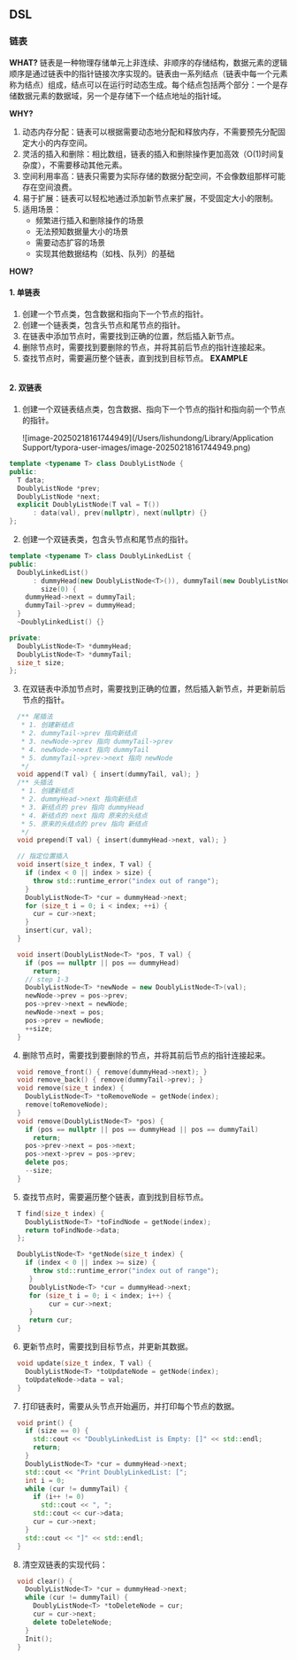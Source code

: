 ## DSL

### 链表 
**WHAT?**
链表是一种物理存储单元上非连续、非顺序的存储结构，数据元素的逻辑顺序是通过链表中的指针链接次序实现的。链表由一系列结点（链表中每一个元素称为结点）组成，结点可以在运行时动态生成。每个结点包括两个部分：一个是存储数据元素的数据域，另一个是存储下一个结点地址的指针域。 

**WHY?**

1. 动态内存分配：链表可以根据需要动态地分配和释放内存，不需要预先分配固定大小的内存空间。
2. 灵活的插入和删除：相比数组，链表的插入和删除操作更加高效（O(1)时间复杂度），不需要移动其他元素。
3. 空间利用率高：链表只需要为实际存储的数据分配空间，不会像数组那样可能存在空间浪费。
4. 易于扩展：链表可以轻松地通过添加新节点来扩展，不受固定大小的限制。
5. 适用场景：
   - 频繁进行插入和删除操作的场景
   - 无法预知数据量大小的场景
   - 需要动态扩容的场景
   - 实现其他数据结构（如栈、队列）的基础

**HOW?**
#### 1. 单链表
1. 创建一个节点类，包含数据和指向下一个节点的指针。
2. 创建一个链表类，包含头节点和尾节点的指针。
3. 在链表中添加节点时，需要找到正确的位置，然后插入新节点。
4. 删除节点时，需要找到要删除的节点，并将其前后节点的指针连接起来。
5. 查找节点时，需要遍历整个链表，直到找到目标节点。
**EXAMPLE**
```c++

```

#### 2. 双链表
1. 创建一个双链表结点类，包含数据、指向下一个节点的指针和指向前一个节点的指针。

   ![image-20250218161744949](/Users/lishundong/Library/Application Support/typora-user-images/image-20250218161744949.png)
```c++
template <typename T> class DoublyListNode {
public:
  T data;
  DoublyListNode *prev;
  DoublyListNode *next;
  explicit DoublyListNode(T val = T())
      : data(val), prev(nullptr), next(nullptr) {}
};
```
2. 创建一个双链表类，包含头节点和尾节点的指针。
```c++
template <typename T> class DoublyLinkedList {
public:
  DoublyLinkedList()
      : dummyHead(new DoublyListNode<T>()), dummyTail(new DoublyListNode<T>()),
        size(0) {
    dummyHead->next = dummyTail;
    dummyTail->prev = dummyHead;
  }
  ~DoublyLinkedList() {}

private:
  DoublyListNode<T> *dummyHead;
  DoublyListNode<T> *dummyTail;
  size_t size;
};
```
3. 在双链表中添加节点时，需要找到正确的位置，然后插入新节点，并更新前后节点的指针。
```c++
  /** 尾插法
   * 1. 创建新结点
   * 2. dummyTail->prev 指向新结点
   * 3. newNode->prev 指向 dummyTail->prev
   * 4. newNode->next 指向 dummyTail
   * 5. dummyTail->prev->next 指向 newNode
   */
  void append(T val) { insert(dummyTail, val); }
  /** 头插法
   * 1. 创建新结点
   * 2. dummyHead->next 指向新结点
   * 3. 新结点的 prev 指向 dummyHead
   * 4. 新结点的 next 指向 原来的头结点
   * 5. 原来的头结点的 prev 指向 新结点
   */
  void prepend(T val) { insert(dummyHead->next, val); }

  // 指定位置插入
  void insert(size_t index, T val) {
    if (index < 0 || index > size) {
      throw std::runtime_error("index out of range");
    }
    DoublyListNode<T> *cur = dummyHead->next;
    for (size_t i = 0; i < index; ++i) {
      cur = cur->next;
    }
    insert(cur, val);
  }

  void insert(DoublyListNode<T> *pos, T val) {
    if (pos == nullptr || pos == dummyHead)
      return;
    // step 1-3
    DoublyListNode<T> *newNode = new DoublyListNode<T>(val);
    newNode->prev = pos->prev;
    pos->prev->next = newNode;
    newNode->next = pos;
    pos->prev = newNode;
    ++size;
  }
```
4. 删除节点时，需要找到要删除的节点，并将其前后节点的指针连接起来。
```c++
  void remove_front() { remove(dummyHead->next); }
  void remove_back() { remove(dummyTail->prev); }
  void remove(size_t index) {
    DoublyListNode<T> *toRemoveNode = getNode(index);
    remove(toRemoveNode);
  }
  void remove(DoublyListNode<T> *pos) {
    if (pos == nullptr || pos == dummyHead || pos == dummyTail)
      return;
    pos->prev->next = pos->next;
    pos->next->prev = pos->prev;
    delete pos;
    --size;
  }
```
5. 查找节点时，需要遍历整个链表，直到找到目标节点。
```c++
  T find(size_t index) {
    DoublyListNode<T> *toFindNode = getNode(index);
    return toFindNode->data;
  };

  DoublyListNode<T> *getNode(size_t index) {
    if (index < 0 || index >= size) {
      throw std::runtime_error("index out of range");
     }
     DoublyListNode<T> *cur = dummyHead->next;
     for (size_t i = 0; i < index; i++) {
          cur = cur->next;
     }
     return cur;
  }
```
6. 更新节点时，需要找到目标节点，并更新其数据。
```c++
  void update(size_t index, T val) {
    DoublyListNode<T> *toUpdateNode = getNode(index);
    toUpdateNode->data = val;
  }
```
7. 打印链表时，需要从头节点开始遍历，并打印每个节点的数据。
```c++
  void print() {
    if (size == 0) {
      std::cout << "DoublyLinkedList is Empty: []" << std::endl;
      return;
    }
    DoublyListNode<T> *cur = dummyHead->next;
    std::cout << "Print DoublyLinkedList: [";
    int i = 0;
    while (cur != dummyTail) {
      if (i++ != 0)
        std::cout << ", ";
      std::cout << cur->data;
      cur = cur->next;
    }
    std::cout << "]" << std::endl;
  }
```
8. 清空双链表的实现代码：
```c++
  void clear() {
    DoublyListNode<T> *cur = dummyHead->next;
    while (cur != dummyTail) {
      DoublyListNode<T> *toDeleteNode = cur;
      cur = cur->next;
      delete toDeleteNode;
    }
    Init();
  }
```

